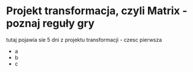 # Projekt transformacja, czyli Matrix - poznaj reguły gry

tutaj pojawia sie 5 dni z projektu transformacji - czesc pierwsza
- a
- b
- c
